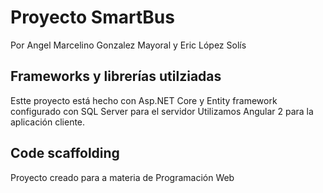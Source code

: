 # Proyecto SmartBus

Por Angel Marcelino Gonzalez Mayoral y Eric López Solís

## Frameworks y librerías utilziadas

Estte proyecto está hecho con Asp.NET Core y Entity framework configurado con SQL Server para el servidor
Utilizamos Angular 2 para la aplicación cliente.

## Code scaffolding

Proyecto creado para a materia de Programación Web